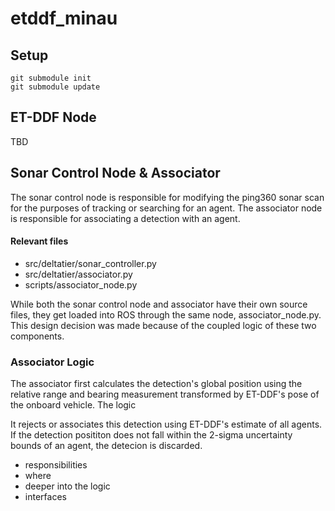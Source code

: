 # etddf_minau

## Setup
```
git submodule init
git submodule update
```

## ET-DDF Node
TBD

## Sonar Control Node & Associator
The sonar control node is responsible for modifying the ping360 sonar scan for the purposes of tracking or searching for an agent. The associator node is responsible for associating a detection with an agent. 

#### Relevant files
* src/deltatier/sonar_controller.py
* src/deltatier/associator.py
* scripts/associator_node.py


While both the sonar control node and associator have their own source files, they get loaded into ROS through the same node, associator_node.py. This design decision was made because of the coupled logic of these two components.

### Associator Logic
The associator first calculates the detection's global position using the relative range and bearing measurement transformed by ET-DDF's pose of the onboard vehicle. The logic


It rejects or associates this detection using ET-DDF's estimate of all agents. If the detection posititon does not fall within the 2-sigma uncertainty bounds of an agent, the detecion is discarded. 

- responsibilities
- where
- deeper into the logic
- interfaces